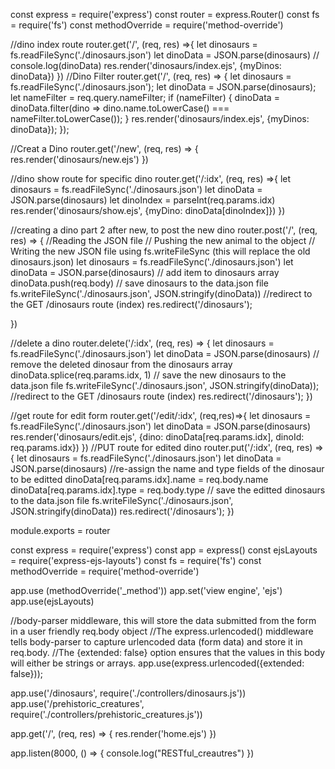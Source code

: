 const express = require('express')
const router = express.Router()
const fs = require('fs')
const methodOverride = require('method-override')

//dino index route
router.get('/', (req, res) =>{
    let dinosaurs = fs.readFileSync('./dinosaurs.json')
    let dinoData = JSON.parse(dinosaurs)
    // console.log(dinoData)
    res.render('dinosaurs/index.ejs', {myDinos: dinoData})
})
//Dino Filter
router.get('/', (req, res) => {
  let dinosaurs = fs.readFileSync('./dinosaurs.json');
  let dinoData = JSON.parse(dinosaurs);
  let nameFilter = req.query.nameFilter;
  if (nameFilter) {
      dinoData = dinoData.filter(dino => dino.name.toLowerCase() === nameFilter.toLowerCase());
  }
  res.render('dinosaurs/index.ejs', {myDinos: dinoData});
});

//Creat a Dino
router.get('/new', (req, res) => {
    res.render('dinosaurs/new.ejs')
})

//dino show route for specific dino
router.get('/:idx', (req, res) =>{
    let dinosaurs = fs.readFileSync('./dinosaurs.json')
    let dinoData = JSON.parse(dinosaurs)
    let dinoIndex = parseInt(req.params.idx)
    res.render('dinosaurs/show.ejs', {myDino: dinoData[dinoIndex]})
})

//creating a dino part 2 after new,  to post the new dino
router.post('/', (req, res) => {
//Reading the JSON file
// Pushing the new animal to the object
// Writing the new JSON file using fs.writeFileSync (this will replace the old dinosaurs.json)
  let dinosaurs = fs.readFileSync('./dinosaurs.json')
  let dinoData = JSON.parse(dinosaurs)
// add item to dinosaurs array
  dinoData.push(req.body)
// save dinosaurs to the data.json file
fs.writeFileSync('./dinosaurs.json', JSON.stringify(dinoData))
//redirect to the GET /dinosaurs route (index)
  res.redirect('/dinosaurs');

})


//delete a dino
router.delete('/:idx', (req, res) => {
  let dinosaurs = fs.readFileSync('./dinosaurs.json')
  let dinoData = JSON.parse(dinosaurs)
  // remove the deleted dinosaur from the dinosaurs array
  dinoData.splice(req.params.idx, 1) 
  // save the new dinosaurs to the data.json file
  fs.writeFileSync('./dinosaurs.json', JSON.stringify(dinoData));
  //redirect to the GET /dinosaurs route (index)
  res.redirect('/dinosaurs');
})

//get route for edit form
router.get('/edit/:idx', (req,res)=>{
  let dinosaurs = fs.readFileSync('./dinosaurs.json')
  let dinoData = JSON.parse(dinosaurs)
  res.render('dinosaurs/edit.ejs', {dino: dinoData[req.params.idx], dinoId: req.params.idx})
})
//PUT route for edited dino
router.put('/:idx', (req, res) => {
  let dinosaurs = fs.readFileSync('./dinosaurs.json')
  let dinoData = JSON.parse(dinosaurs)
  //re-assign the name and type fields of the dinosaur to be editted
  dinoData[req.params.idx].name = req.body.name
  dinoData[req.params.idx].type = req.body.type
   // save the editted dinosaurs to the data.json file
  fs.writeFileSync('./dinosaurs.json', JSON.stringify(dinoData))
  res.redirect('/dinosaurs');
})

module.exports = router


const express = require('express')
const app = express()
const ejsLayouts = require('express-ejs-layouts')
const fs = require('fs')
const methodOverride = require('method-override')

app.use (methodOverride('_method'))
app.set('view engine', 'ejs')
app.use(ejsLayouts)

//body-parser middleware, this will store the data submitted from the form in a user friendly req.body object
//The express.urlencoded() middleware tells body-parser to capture urlencoded data (form data) and store it in req.body. 
//The {extended: false} option ensures that the values in this body will either be strings or arrays. 
app.use(express.urlencoded({extended: false}));

app.use('/dinosaurs', require('./controllers/dinosaurs.js'))
app.use('/prehistoric_creatures', require('./controllers/prehistoric_creatures.js'))










app.get('/', (req, res) => {
    res.render('home.ejs')
})



app.listen(8000, () => {
    console.log("RESTful_creautres")
})